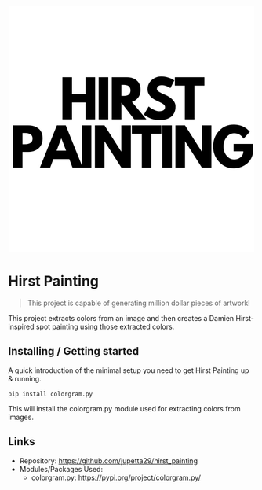<p align="center">
  <img src="https://raw.githubusercontent.com/jupetta29/hirst_painting/master/media/hirst_painting_logo.png"/>
</p>

# Hirst Painting
> This project is capable of generating million dollar pieces of artwork!

This project extracts colors from an image and then creates a Damien Hirst-inspired spot painting using those extracted colors.

## Installing / Getting started

A quick introduction of the minimal setup you need to get Hirst Painting up &
running.

```shell
pip install colorgram.py
```

This will install the colorgram.py module used for extracting colors from images.

## Links

- Repository: https://github.com/jupetta29/hirst_painting
- Modules/Packages Used:
  - colorgram.py: https://pypi.org/project/colorgram.py/
